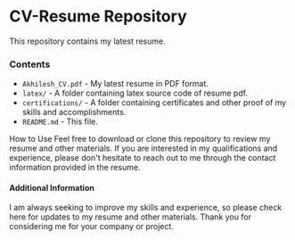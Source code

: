 # CV-Resume Repository
This repository contains my latest resume.
 
### Contents
- `Akhilesh_CV.pdf` - My latest resume in PDF format.
- `latex/` - A folder containing latex source code of resume pdf.
- `certifications/` - A folder containing certificates and other proof of my skills and accomplishments.
- `README.md` - This file.

How to Use
Feel free to download or clone this repository to review my resume and other materials. If you are interested in my qualifications and experience, please don't hesitate to reach out to me through the contact information provided in the resume.

#### Additional Information
I am always seeking to improve my skills and experience, so please check here for updates to my resume and other materials. Thank you for considering me for your company or project.
